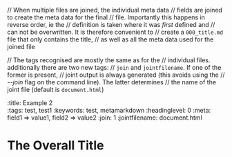 // When multiple files are joined, the individual meta data
// fields are joined to create the meta data for the final
// file. Importantly this happens in reverse order, ie the
// definition is taken where it was _first_ defined and
// can not be overwritten. It is therefore convenient to
// create a `000_title.md` file that only contains the title,
// as well as all the meta data used for the joined file

// The tags recognised are mostly the same as for the
// individual files. additionally there are two new tags:
// `join` and `jointfilename`. If one of the former is present,
// joint output is always generated (this avoids using the
// *--join* flag on the command line). The latter determines
// the name of the joint file (default is `document.html`)


:title:             Example 2               
:tags:              test, test1
:keywords:          test, metamarkdown
:headinglevel:      0
:meta:              field1 => value1, field2 => value2
:join:              1
:jointfilename:     document.html

# The Overall Title
